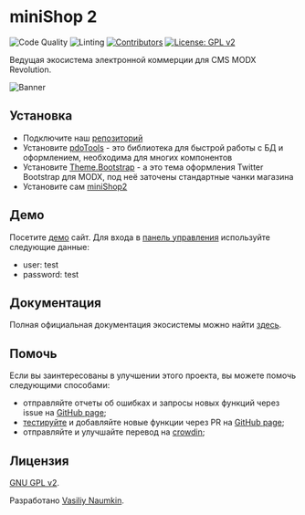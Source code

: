 # miniShop 2

![Code Quality](https://github.com/modx-pro/miniShop2/actions/workflows/phpcs.yml/badge.svg)
![Linting](https://github.com/modx-pro/miniShop2/actions/workflows/lint.yml/badge.svg)
[![Contributors](https://img.shields.io/github/contributors/modx-pro/miniShop2.svg?style=flat-square)](https://github.com/modx-pro/miniShop2/graphs/contributors)
[![License: GPL v2](https://img.shields.io/badge/License-GPL%20v2-blue.svg?style=flat-square)](https://www.gnu.org/licenses/gpl-2.0)

Ведущая экосистема электронной коммерции для CMS MODX Revolution.

![Banner](https://file.modx.pro/files/3/2/0/320623bc5e63ec239ffdf21e56ee5d88.png)

## Установка

- Подключите наш [репозиторий](https://modstore.pro/info/connection)
- Установите [pdoTools](https://modstore.pro/packages/utilities/pdotools) - это библиотека для быстрой работы с БД и оформлением, необходима для многих компонентов
- Установите [Theme.Bootstrap](https://modstore.pro/packages/sites-themes/theme.bootstrap) - а это тема оформления Twitter Bootstrap для MODX, под неё заточены стандартные чанки магазина
- Установите сам [miniShop2](https://modstore.pro/packages/ecommerce/minishop2)

## Демо

Посетите [демо](https://minishop2.com/) сайт. Для входа в [панель управления](https://minishop2.com/manager/) используйте следующие данные:

- user: test
- password: test

## Документация

Полная официальная документация экосистемы можно найти [здесь](https://docs.modx.pro/komponentyi/minishop2).

## Помочь

Если вы заинтересованы в улучшении этого проекта, вы можете помочь следующими способами:

- отправляйте отчеты об ошибках и запросы новых функций через issue на [GitHub page](https://github.com/modx-pro/miniShop2/issues);
- [тестируйте](https://modx.pro/development/20251) и добавляйте новые функции через PR на [GitHub page](https://github.com/modx-pro/miniShop2/pulls);
- отправляйте и улучшайте перевод на [crowdin](https://crowdin.com/project/minishop2-ecommerce);

## Лицензия

[GNU GPL v2](https://opensource.org/licenses/GPL-2.0).

Разработано [Vasiliy Naumkin](https://github.com/bezumkin).
